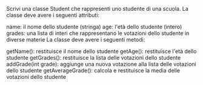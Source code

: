 Scrivi una classe Student che rappresenti uno studente di una scuola. La classe deve avere i seguenti attributi:

name: il nome dello studente (stringa)
age: l'età dello studente (intero)
grades: una lista di interi che rappresentano le votazioni dello studente in diverse materie
La classe deve avere i seguenti metodi:

getName(): restituisce il nome dello studente
getAge(): restituisce l'età dello studente
getGrades(): restituisce la lista delle votazioni dello studente
addGrade(int grade): aggiunge una nuova votazione alla lista delle votazioni dello studente
getAverageGrade(): calcola e restituisce la media delle votazioni dello studente